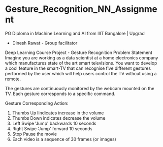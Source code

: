 # Gesture_Recognition_NN_Assignment
PG Diploma in Machine Learning and AI from IIIT Bangalore | Upgrad

*   Dinesh Rawat - Group facilitator

Deep Learning Course Project - Gesture Recognition
Problem Statement
Imagine you are working as a data scientist at a home electronics company which manufactures state of the art smart televisions. You want to develop a cool feature in the smart-TV that can recognise five different gestures performed by the user which will help users control the TV without using a remote.

The gestures are continuously monitored by the webcam mounted on the TV. Each gesture corresponds to a specific command.

Gesture	Corresponding Action:

1. Thumbs Up Iindicates increase in the volume
2. Thumbs Down	indicates decrease the volume
3. Left Swipe	'Jump' backwards 10 seconds
4. Right Swipe	'Jump' forward 10 seconds
5. Stop	Pause the movie
6. Each video is a sequence of 30 frames (or images)
